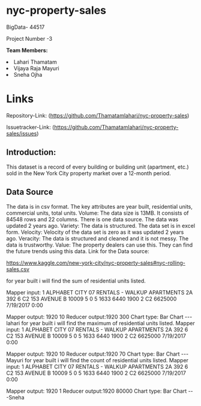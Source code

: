 # nyc-property-sales
BigData- 44517


Project Number -3


<b>Team Members:</b>
  <li>Lahari Thamatam</li>
  <li>Vijaya Raja Mayuri</li>
  <li>Sneha Ojha</li>
  
  # Links
  Repository-Link:  (https://github.com/Thamatamlahari/nyc-property-sales)
  
  
  Issuetracker-Link:   (https://github.com/Thamatamlahari/nyc-property-sales/issues)
  
  
 ## Introduction:
 
 
 This dataset is a record of every building or building unit (apartment, etc.) sold in the New York City property market over a 12-month period.
 
 ## Data Source
 
The data is in csv format.
The key attributes are year built, residential units, commercial units, total units.
Volume: The data size is 13MB. It consists of 84548 rows and 22 columns. There is one data source. The data was updated 2 years ago.
Variety: The data is structured. The data set is in excel form.
Velocity: Velocity of the data set is zero as it was updated 2 years ago.
Veracity: The data is structured and cleaned and it is not messy. The data is trustworthy.
Value: The property dealers can use this. They can find the future trends using this data.
Link for the Data source:   


https://www.kaggle.com/new-york-city/nyc-property-sales#nyc-rolling-sales.csv

for year built i will find the sum of residential units listed.

Mapper input: 1 ALPHABET CITY 07 RENTALS - WALKUP APARTMENTS             2A 392 6 C2 153 AVENUE B 10009 5 0 5 1633 6440 1900 2 C2 6625000 7/19/2017 0:00

Mapper output: 1920 10
Reducer output:1920 300
Chart type: Bar Chart
---lahari 
for year built i will find the maximum of residential units listed.
Mapper input: 1 ALPHABET CITY 07 RENTALS - WALKUP APARTMENTS             2A 392 6 C2 153 AVENUE B 10009 5 0 5 1633 6440 1900 2 C2 6625000 7/19/2017 0:00

Mapper output: 1920 10
Reducer output:1920 70
Chart type: Bar Chart
---Mayuri
for year built i will find the count of residential units listed.
Mapper input: 1 ALPHABET CITY 07 RENTALS - WALKUP APARTMENTS             2A 392 6 C2 153 AVENUE B 10009 5 0 5 1633 6440 1900 2 C2 6625000 7/19/2017 0:00

Mapper output: 1920 1
Reducer output:1920 80000
Chart type: Bar Chart
---Sneha


